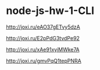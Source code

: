 # node-js-hw-1-CLI

<!-- # Получаем и выводим весь список контактов в виде таблицы (console.table)
node index.js --action list -->

http://joxi.ru/eAO37gETvy5dzA

<!-- # Получаем контакт по id
node index.js --action get --id 5 -->

http://joxi.ru/E2pPdG3tvdPe92

<!-- # Добавялем контакт
node index.js --action add --name Mango --email mango@gmail.com --phone 322-22-22 -->

http://joxi.ru/xAe91xyiMWke7A

<!-- # Удаляем контакт
node index.js --action remove --id=3 -->

http://joxi.ru/gmvPqQ1tepPNRA
